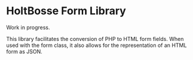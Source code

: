 # HoltBosse Form Library

Work in progress.

This library facilitates the conversion of PHP to HTML form fields. When used with the form class, it also allows for the representation of an HTML form as JSON.
